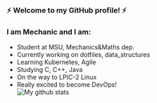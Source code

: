 ### :zap: Welcome to my GitHub profile! :zap:
### I am Mechanic and I am:
- Student at MSU, Mechanics&Maths dep.
- Currently working on dotfiles, data_structures
- Learning Kubernetes, Agile
- Studying C, C++, Java
- On the way to LPIC-2 Linux
- Really excited to become DevOps!  
![My github stats](https://github-readme-stats.vercel.app/api?username=iamm3chanic&show_icons=true&theme=onedark)
<!--
**iamm3chanic/iamm3chanic** is a ✨ _special_ ✨ repository because its `README.md` (this file) appears on your GitHub profile.

Here are some ideas to get you started:

- 🔭 I’m currently working on ...
- 🌱 I’m currently learning ...
- 👯 I’m looking to collaborate on ...
- 🤔 I’m looking for help with ...
- 💬 Ask me about ...
- 📫 How to reach me: ...
- 😄 Pronouns: ...
- ⚡ Fun fact: ...
-->
